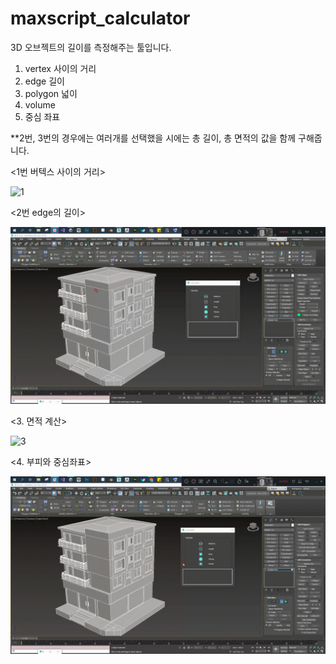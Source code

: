 # maxscript_calculator

3D 오브젝트의 길이를 측정해주는 툴입니다.

1. vertex 사이의 거리
2. edge 길이
3. polygon 넓이
4. volume
5. 중심 좌표

**2번, 3번의 경우에는 여러개를 선택했을 시에는 총 길이, 총 면적의 값을 함께 구해줍니다.



<1번 버텍스 사이의 거리>

![1](images/1.gif)





<2번 edge의 길이>

![2](images/2.gif)





<3. 면적 계산>

![3](images/3.gif)





<4. 부피와 중심좌표>

![4](images/4.gif)
